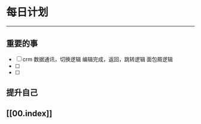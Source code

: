 
# 每日计划
---
## 重要的事

- [ ]  crm
      数据通讯，切换逻辑
      编辑完成，返回，跳转逻辑
      面包屑逻辑
- [ ]  
- [ ]  



## 提升自己

  



## [[00.index]]











